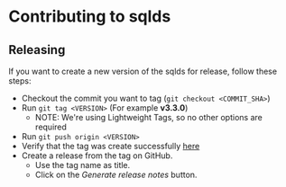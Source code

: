 # Contributing to sqlds

## Releasing

If you want to create a new version of the sqlds for release, follow these steps:

- Checkout the commit you want to tag (`git checkout <COMMIT_SHA>`)
- Run `git tag <VERSION>` (For example **v3.3.0**)
  - NOTE: We're using Lightweight Tags, so no other options are required
- Run `git push origin <VERSION>`
- Verify that the tag was create successfully [here](https://github.com/grafana/sqlds/tags)
- Create a release from the tag on GitHub.
  - Use the tag name as title.
  - Click on the _Generate release notes_ button.
